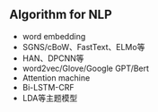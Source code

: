 ## Algorithm for NLP

- word embedding
- SGNS/cBoW、FastText、ELMo等
- HAN、DPCNN等
- word2vec/Glove/Google GPT/Bert
- Attention machine
- Bi-LSTM-CRF
- LDA等主题模型
